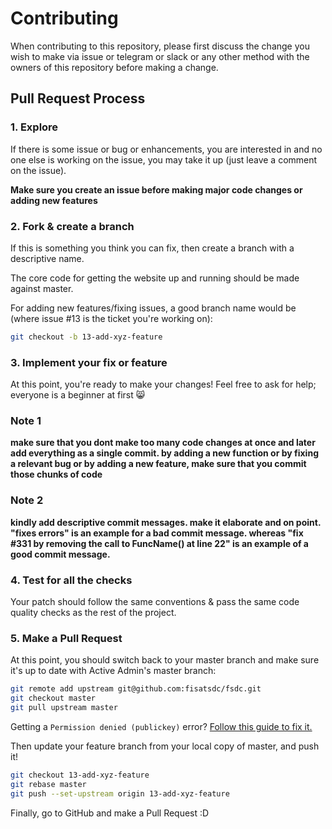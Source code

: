 # Contributing

When contributing to this repository, please first discuss the change you wish to 
make via issue or telegram or slack or any other method with the owners of this repository before making a change. 

## Pull Request Process

### 1. Explore

If there is some issue or bug or enhancements, you are interested in and no one else is working 
on the issue, you may take it up (just leave a comment on the issue).  

**Make sure you create an issue before making major code changes or adding new features**

### 2. Fork & create a branch

If this is something you think you can fix, then create a branch with a 
descriptive name.  

The core code for getting the website up and running should be made against master.

For adding new features/fixing issues, a good branch name would be (where issue #13 is the ticket you're working on):

```sh
git checkout -b 13-add-xyz-feature
```

### 3. Implement your fix or feature

At this point, you're ready to make your changes! Feel free to ask for help;
everyone is a beginner at first :smile_cat:  

### Note 1

**make sure that you dont make too many code changes at once and later add everything as a single commit. by adding a new function or by fixing a relevant bug or by adding a new feature, make sure that you commit those chunks of code**

### Note 2
**kindly add descriptive commit messages. make it elaborate and on point. "fixes errors" is an example for a bad commit message. whereas "fix #331 by removing the call to FuncName() at line 22" is an example of a good commit message.**


### 4. Test for all the checks

Your patch should follow the same conventions & pass the same code quality
checks as the rest of the project.  

### 5. Make a Pull Request

At this point, you should switch back to your master branch and make sure it's
up to date with Active Admin's master branch:

```sh
git remote add upstream git@github.com:fisatsdc/fsdc.git
git checkout master
git pull upstream master
```

Getting a `Permission denied (publickey)` error? [Follow this guide to fix it.](https://stackoverflow.com/questions/2643502/how-to-solve-permission-denied-publickey-error-when-using-git)  

Then update your feature branch from your local copy of master, and push it!

```sh
git checkout 13-add-xyz-feature
git rebase master
git push --set-upstream origin 13-add-xyz-feature
```

Finally, go to GitHub and make a Pull Request :D
